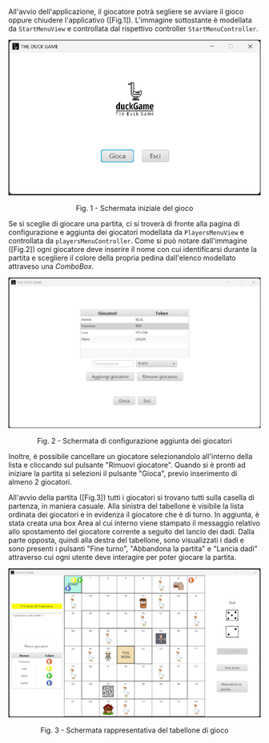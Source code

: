 All'avvio dell'applicazione, il giocatore potrà segliere se avviare il gioco oppure chiudere l'applicativo ([Fig.1]). L'immagine sottostante è modellata da `StartMenuView`
e controllata dal rispettivo controller `StartMenuController`.

<div align="center">
  <img src="../img/StartGameView.png" />
  <p> Fig. 1 - Schermata iniziale del gioco </p>
</div>

[Fig. 1]: img/StartGameView.png

Se si sceglie di giocare una partita, ci si troverà di fronte alla pagina di configurazione e aggiunta dei giocatori modellata da `PlayersMenuView` e controllata da 
`playersMenuController`. Come si può notare dall'immagine ([Fig.2]) ogni giocatore deve inserire il nome con cui identificarsi durante la partita e scegliere il colore
della propria pedina dall'elenco modellato attraveso una *ComboBox*.

<div align="center">
  <img src="../img/HomeGameView.png" />
  <p> Fig. 2 - Schermata di configurazione aggiunta dei giocatori </p>
</div>

[Fig. 2]: img/HomeGameView.png

Inoltre, è possibile cancellare un giocatore selezionandolo all'interno della lista e cliccando sul pulsante "Rimuovi giocatore". Quando si è pronti ad iniziare la partita
si selezioni il pulsante "Gioca", previo inserimento di almeno 2 giocatori.

All'avvio della partita ([Fig.3]) tutti i giocatori si trovano tutti sulla casella di partenza, in maniera casuale. Alla sinistra del tabellone è visibile la lista
ordinata dei giocatori e in evidenza il giocatore che è di turno. In aggiunta, è stata creata una box Area al cui interno viene stampato il messaggio relativo allo
spostamento del giocatore corrente a seguito del lancio dei dadi. Dalla parte opposta, quindi alla destra del tabellone, sono visualizzati i dadi e sono presenti i
pulsanti "Fine turno", "Abbandona la partita" e "Lancia dadi" attraverso cui ogni utente deve interagire per poter giocare la partita. 

<div align="center">
  <img src="../img/GameBoardView.png" />
  <p> Fig. 3 - Schermata rappresentativa del tabellone di gioco </p>
</div>

[Fig. 3]: img/GameBoardView.png



